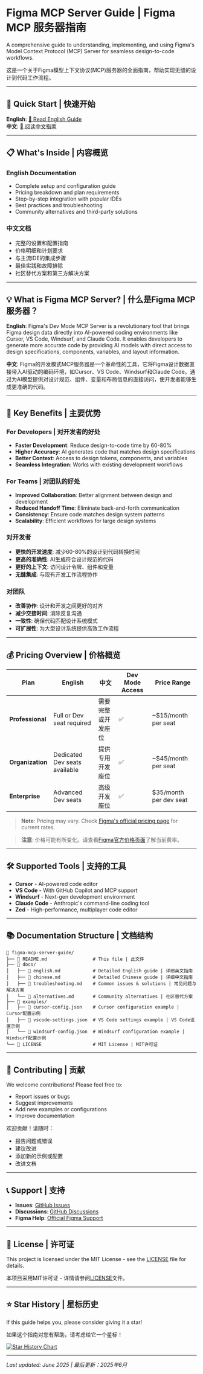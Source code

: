 # Figma MCP Server Guide | Figma MCP 服务器指南

A comprehensive guide to understanding, implementing, and using Figma's Model Context Protocol (MCP) Server for seamless design-to-code workflows.

这是一个关于Figma模型上下文协议(MCP)服务器的全面指南，帮助实现无缝的设计到代码工作流程。

---

## 🚀 Quick Start | 快速开始

**English**: [📖 Read English Guide](./docs/english.md)  
**中文**: [📖 阅读中文指南](./docs/chinese.md)

---

## 📋 What's Inside | 内容概览

### English Documentation
- Complete setup and configuration guide
- Pricing breakdown and plan requirements
- Step-by-step integration with popular IDEs
- Best practices and troubleshooting
- Community alternatives and third-party solutions

### 中文文档
- 完整的设置和配置指南
- 价格明细和计划要求
- 与主流IDE的集成步骤
- 最佳实践和故障排除
- 社区替代方案和第三方解决方案

---

## 💡 What is Figma MCP Server? | 什么是Figma MCP服务器？

**English**: Figma's Dev Mode MCP Server is a revolutionary tool that brings Figma design data directly into AI-powered coding environments like Cursor, VS Code, Windsurf, and Claude Code. It enables developers to generate more accurate code by providing AI models with direct access to design specifications, components, variables, and layout information.

**中文**: Figma的开发模式MCP服务器是一个革命性的工具，它将Figma设计数据直接带入AI驱动的编码环境，如Cursor、VS Code、Windsurf和Claude Code。通过为AI模型提供对设计规范、组件、变量和布局信息的直接访问，使开发者能够生成更准确的代码。

---

## 🎯 Key Benefits | 主要优势

### For Developers | 对开发者的好处
- **Faster Development**: Reduce design-to-code time by 60-80%
- **Higher Accuracy**: AI generates code that matches design specifications
- **Better Context**: Access to design tokens, components, and variables
- **Seamless Integration**: Works with existing development workflows

### For Teams | 对团队的好处
- **Improved Collaboration**: Better alignment between design and development
- **Reduced Handoff Time**: Eliminate back-and-forth communication
- **Consistency**: Ensure code matches design system patterns
- **Scalability**: Efficient workflows for large design systems

### 对开发者
- **更快的开发速度**: 减少60-80%的设计到代码转换时间
- **更高的准确性**: AI生成符合设计规范的代码
- **更好的上下文**: 访问设计令牌、组件和变量
- **无缝集成**: 与现有开发工作流程协作

### 对团队
- **改善协作**: 设计和开发之间更好的对齐
- **减少交接时间**: 消除反复沟通
- **一致性**: 确保代码匹配设计系统模式
- **可扩展性**: 为大型设计系统提供高效工作流程

---

## 💰 Pricing Overview | 价格概览

| Plan | English | 中文 | Dev Mode Access | Price Range |
|------|---------|------|-----------------|-------------|
| **Professional** | Full or Dev seat required | 需要完整或开发座位 | ✅ | ~$15/month per seat |
| **Organization** | Dedicated Dev seats available | 提供专用开发座位 | ✅ | ~$45/month per seat |
| **Enterprise** | Advanced Dev seats | 高级开发座位 | ✅ | $35/month per dev seat |

> **Note**: Pricing may vary. Check [Figma's official pricing page](https://www.figma.com/pricing) for current rates.

> **注意**: 价格可能有所变化。请查看[Figma官方价格页面](https://www.figma.com/pricing)了解当前费率。

---

## 🛠️ Supported Tools | 支持的工具

- **Cursor** - AI-powered code editor
- **VS Code** - With GitHub Copilot and MCP support
- **Windsurf** - Next-gen development environment
- **Claude Code** - Anthropic's command-line coding tool
- **Zed** - High-performance, multiplayer code editor

---

## 📚 Documentation Structure | 文档结构

```
📁 figma-mcp-server-guide/
├── 📄 README.md                 # This file | 此文件
├── 📁 docs/
│   ├── 📄 english.md            # Detailed English guide | 详细英文指南
│   ├── 📄 chinese.md            # Detailed Chinese guide | 详细中文指南
│   ├── 📄 troubleshooting.md    # Common issues & solutions | 常见问题与解决方案
│   └── 📄 alternatives.md       # Community alternatives | 社区替代方案
├── 📁 examples/
│   ├── 📄 cursor-config.json    # Cursor configuration example | Cursor配置示例
│   ├── 📄 vscode-settings.json  # VS Code settings example | VS Code设置示例
│   └── 📄 windsurf-config.json  # Windsurf configuration example | Windsurf配置示例
└── 📄 LICENSE                   # MIT License | MIT许可证
```

---

## 🤝 Contributing | 贡献

We welcome contributions! Please feel free to:
- Report issues or bugs
- Suggest improvements
- Add new examples or configurations
- Improve documentation

欢迎贡献！请随时：
- 报告问题或错误
- 建议改进
- 添加新的示例或配置
- 改进文档

---

## 📞 Support | 支持

- **Issues**: [GitHub Issues](../../issues)
- **Discussions**: [GitHub Discussions](../../discussions)
- **Figma Help**: [Official Figma Support](https://help.figma.com/)

---

## 📜 License | 许可证

This project is licensed under the MIT License - see the [LICENSE](LICENSE) file for details.

本项目采用MIT许可证 - 详情请参阅[LICENSE](LICENSE)文件。

---

## ⭐ Star History | 星标历史

If this guide helps you, please consider giving it a star! 

如果这个指南对您有帮助，请考虑给它一个星标！

[![Star History Chart](https://api.star-history.com/svg?repos=Joseph19820124/figma-mcp-server-guide&type=Date)](https://star-history.com/#Joseph19820124/figma-mcp-server-guide&Date)

---

*Last updated: June 2025 | 最后更新：2025年6月*